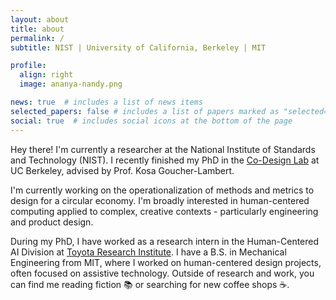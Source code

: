 ```yaml
---
layout: about
title: about
permalink: /
subtitle: NIST | University of California, Berkeley | MIT

profile:
  align: right
  image: ananya-nandy.png

news: true  # includes a list of news items
selected_papers: false # includes a list of papers marked as "selected={true}"
social: true  # includes social icons at the bottom of the page
---
```


Hey there! I'm currently a researcher at the National Institute of Standards and Technology (NIST). I recently finished my PhD in the [Co-Design Lab](https://codesign.berkeley.edu/) at UC Berkeley, advised by Prof. Kosa Goucher-Lambert. 

I'm currently working on the operationalization of methods and metrics to design for a circular economy. I'm broadly interested in human-centered computing applied to complex, creative contexts - particularly engineering and product design. 

During my PhD, I have worked as a research intern in the Human-Centered AI Division at [Toyota Research Institute](https://www.tri.global/our-work/human-centered-ai). I have a B.S. in Mechanical Engineering from MIT, where I worked on human-centered design projects, often focused on assistive technology. Outside of research and work, you can find me reading fiction :books: or searching for new coffee shops :coffee:.
